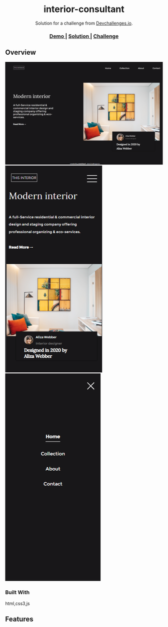 <!-- Please update value in the {}  -->

<h1 align="center">interior-consultant</h1>

<div align="center">
   Solution for a challenge from  <a href="http://devchallenges.io" target="_blank">Devchallenges.io</a>.
</div>

<div align="center">
  <h3>
    <a href="https://interior-consultant-i0m8.onrender.com">
      Demo
    </a>
    <span> | </span>
    <a href="https://github.com/satellites7/Responsive-Web-Developer/tree/main/interior-consultant-master">
      Solution
    </a>
    <span> | </span>
    <a href="https://devchallenges.io/challenges/Jymh2b2FyebRTUljkNcb">
      Challenge
    </a>
  </h3>
</div>


<!-- OVERVIEW -->

## Overview

![screenshot](./img/pc.png)
![screenshot](./img/phone1.png)
![screenshot](./img/phone2.png)



### Built With

<!-- This section should list any major frameworks that you built your project using. Here are a few examples.-->

html,css3,js

## Features

<!-- List the features of your application or follow the template. Don't share the figma file here :) -->

